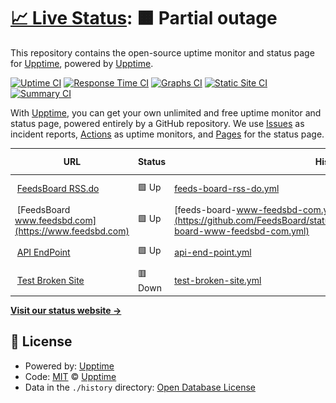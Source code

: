 # [📈 Live Status](https://upptime.github.io/upptime): <!--live status--> **🟧 Partial outage**

This repository contains the open-source uptime monitor and status page for [Upptime](https://upptime.js.org), powered by [Upptime](https://github.com/upptime/upptime).

[![Uptime CI](https://github.com/FeedsBoard/status_page/workflows/Uptime%20CI/badge.svg)](https://github.com/FeedsBoard/status_page/actions?query=workflow%3A%22Uptime+CI%22)
[![Response Time CI](https://github.com/FeedsBoard/status_page/workflows/Response%20Time%20CI/badge.svg)](https://github.com/FeedsBoard/status_page/actions?query=workflow%3A%22Response+Time+CI%22)
[![Graphs CI](https://github.com/FeedsBoard/status_page/workflows/Graphs%20CI/badge.svg)](https://github.com/FeedsBoard/status_page/actions?query=workflow%3A%22Graphs+CI%22)
[![Static Site CI](https://github.com/FeedsBoard/status_page/workflows/Static%20Site%20CI/badge.svg)](https://github.com/FeedsBoard/status_page/actions?query=workflow%3A%22Static+Site+CI%22)
[![Summary CI](https://github.com/FeedsBoard/status_page/workflows/Summary%20CI/badge.svg)](https://github.com/FeedsBoard/status_page/actions?query=workflow%3A%22Summary+CI%22)

With [Upptime](https://upptime.js.org), you can get your own unlimited and free uptime monitor and status page, powered entirely by a GitHub repository. We use [Issues](https://github.com/upptime/upptime/issues) as incident reports, [Actions](https://github.com/FeedsBoard/status_page/actions) as uptime monitors, and [Pages](https://upptime.github.io/upptime) for the status page.

<!--start: status pages-->
<!-- This summary is generated by Upptime (https://github.com/upptime/upptime) -->
<!-- Do not edit this manually, your changes will be overwritten -->
<!-- prettier-ignore -->
| URL | Status | History | Response Time | Uptime |
| --- | ------ | ------- | ------------- | ------ |
| <img alt="" src="https://icons.duckduckgo.com/ip3/rss.do.ico" height="13"> [FeedsBoard RSS.do](https://rss.do) | 🟩 Up | [feeds-board-rss-do.yml](https://github.com/FeedsBoard/status_page/commits/HEAD/history/feeds-board-rss-do.yml) | <details><summary><img alt="Response time graph" src="./graphs/feeds-board-rss-do/response-time-week.png" height="20"> 547ms</summary><br><a href="https://FeedsBoard.github.io/status_page/history/feeds-board-rss-do"><img alt="Response time 579" src="https://img.shields.io/endpoint?url=https%3A%2F%2Fraw.githubusercontent.com%2FFeedsBoard%2Fstatus_page%2FHEAD%2Fapi%2Ffeeds-board-rss-do%2Fresponse-time.json"></a><br><a href="https://FeedsBoard.github.io/status_page/history/feeds-board-rss-do"><img alt="24-hour response time 568" src="https://img.shields.io/endpoint?url=https%3A%2F%2Fraw.githubusercontent.com%2FFeedsBoard%2Fstatus_page%2FHEAD%2Fapi%2Ffeeds-board-rss-do%2Fresponse-time-day.json"></a><br><a href="https://FeedsBoard.github.io/status_page/history/feeds-board-rss-do"><img alt="7-day response time 547" src="https://img.shields.io/endpoint?url=https%3A%2F%2Fraw.githubusercontent.com%2FFeedsBoard%2Fstatus_page%2FHEAD%2Fapi%2Ffeeds-board-rss-do%2Fresponse-time-week.json"></a><br><a href="https://FeedsBoard.github.io/status_page/history/feeds-board-rss-do"><img alt="30-day response time 524" src="https://img.shields.io/endpoint?url=https%3A%2F%2Fraw.githubusercontent.com%2FFeedsBoard%2Fstatus_page%2FHEAD%2Fapi%2Ffeeds-board-rss-do%2Fresponse-time-month.json"></a><br><a href="https://FeedsBoard.github.io/status_page/history/feeds-board-rss-do"><img alt="1-year response time 579" src="https://img.shields.io/endpoint?url=https%3A%2F%2Fraw.githubusercontent.com%2FFeedsBoard%2Fstatus_page%2FHEAD%2Fapi%2Ffeeds-board-rss-do%2Fresponse-time-year.json"></a></details> | <details><summary><a href="https://FeedsBoard.github.io/status_page/history/feeds-board-rss-do">100.00%</a></summary><a href="https://FeedsBoard.github.io/status_page/history/feeds-board-rss-do"><img alt="All-time uptime 99.95%" src="https://img.shields.io/endpoint?url=https%3A%2F%2Fraw.githubusercontent.com%2FFeedsBoard%2Fstatus_page%2FHEAD%2Fapi%2Ffeeds-board-rss-do%2Fuptime.json"></a><br><a href="https://FeedsBoard.github.io/status_page/history/feeds-board-rss-do"><img alt="24-hour uptime 100.00%" src="https://img.shields.io/endpoint?url=https%3A%2F%2Fraw.githubusercontent.com%2FFeedsBoard%2Fstatus_page%2FHEAD%2Fapi%2Ffeeds-board-rss-do%2Fuptime-day.json"></a><br><a href="https://FeedsBoard.github.io/status_page/history/feeds-board-rss-do"><img alt="7-day uptime 100.00%" src="https://img.shields.io/endpoint?url=https%3A%2F%2Fraw.githubusercontent.com%2FFeedsBoard%2Fstatus_page%2FHEAD%2Fapi%2Ffeeds-board-rss-do%2Fuptime-week.json"></a><br><a href="https://FeedsBoard.github.io/status_page/history/feeds-board-rss-do"><img alt="30-day uptime 100.00%" src="https://img.shields.io/endpoint?url=https%3A%2F%2Fraw.githubusercontent.com%2FFeedsBoard%2Fstatus_page%2FHEAD%2Fapi%2Ffeeds-board-rss-do%2Fuptime-month.json"></a><br><a href="https://FeedsBoard.github.io/status_page/history/feeds-board-rss-do"><img alt="1-year uptime 99.95%" src="https://img.shields.io/endpoint?url=https%3A%2F%2Fraw.githubusercontent.com%2FFeedsBoard%2Fstatus_page%2FHEAD%2Fapi%2Ffeeds-board-rss-do%2Fuptime-year.json"></a></details>
| <img alt="" src="https://icons.duckduckgo.com/ip3/www.feedsbd.com.ico" height="13"> [FeedsBoard www.feedsbd.com](https://www.feedsbd.com) | 🟩 Up | [feeds-board-www-feedsbd-com.yml](https://github.com/FeedsBoard/status_page/commits/HEAD/history/feeds-board-www-feedsbd-com.yml) | <details><summary><img alt="Response time graph" src="./graphs/feeds-board-www-feedsbd-com/response-time-week.png" height="20"> 506ms</summary><br><a href="https://FeedsBoard.github.io/status_page/history/feeds-board-www-feedsbd-com"><img alt="Response time 490" src="https://img.shields.io/endpoint?url=https%3A%2F%2Fraw.githubusercontent.com%2FFeedsBoard%2Fstatus_page%2FHEAD%2Fapi%2Ffeeds-board-www-feedsbd-com%2Fresponse-time.json"></a><br><a href="https://FeedsBoard.github.io/status_page/history/feeds-board-www-feedsbd-com"><img alt="24-hour response time 504" src="https://img.shields.io/endpoint?url=https%3A%2F%2Fraw.githubusercontent.com%2FFeedsBoard%2Fstatus_page%2FHEAD%2Fapi%2Ffeeds-board-www-feedsbd-com%2Fresponse-time-day.json"></a><br><a href="https://FeedsBoard.github.io/status_page/history/feeds-board-www-feedsbd-com"><img alt="7-day response time 506" src="https://img.shields.io/endpoint?url=https%3A%2F%2Fraw.githubusercontent.com%2FFeedsBoard%2Fstatus_page%2FHEAD%2Fapi%2Ffeeds-board-www-feedsbd-com%2Fresponse-time-week.json"></a><br><a href="https://FeedsBoard.github.io/status_page/history/feeds-board-www-feedsbd-com"><img alt="30-day response time 484" src="https://img.shields.io/endpoint?url=https%3A%2F%2Fraw.githubusercontent.com%2FFeedsBoard%2Fstatus_page%2FHEAD%2Fapi%2Ffeeds-board-www-feedsbd-com%2Fresponse-time-month.json"></a><br><a href="https://FeedsBoard.github.io/status_page/history/feeds-board-www-feedsbd-com"><img alt="1-year response time 490" src="https://img.shields.io/endpoint?url=https%3A%2F%2Fraw.githubusercontent.com%2FFeedsBoard%2Fstatus_page%2FHEAD%2Fapi%2Ffeeds-board-www-feedsbd-com%2Fresponse-time-year.json"></a></details> | <details><summary><a href="https://FeedsBoard.github.io/status_page/history/feeds-board-www-feedsbd-com">100.00%</a></summary><a href="https://FeedsBoard.github.io/status_page/history/feeds-board-www-feedsbd-com"><img alt="All-time uptime 99.95%" src="https://img.shields.io/endpoint?url=https%3A%2F%2Fraw.githubusercontent.com%2FFeedsBoard%2Fstatus_page%2FHEAD%2Fapi%2Ffeeds-board-www-feedsbd-com%2Fuptime.json"></a><br><a href="https://FeedsBoard.github.io/status_page/history/feeds-board-www-feedsbd-com"><img alt="24-hour uptime 100.00%" src="https://img.shields.io/endpoint?url=https%3A%2F%2Fraw.githubusercontent.com%2FFeedsBoard%2Fstatus_page%2FHEAD%2Fapi%2Ffeeds-board-www-feedsbd-com%2Fuptime-day.json"></a><br><a href="https://FeedsBoard.github.io/status_page/history/feeds-board-www-feedsbd-com"><img alt="7-day uptime 100.00%" src="https://img.shields.io/endpoint?url=https%3A%2F%2Fraw.githubusercontent.com%2FFeedsBoard%2Fstatus_page%2FHEAD%2Fapi%2Ffeeds-board-www-feedsbd-com%2Fuptime-week.json"></a><br><a href="https://FeedsBoard.github.io/status_page/history/feeds-board-www-feedsbd-com"><img alt="30-day uptime 100.00%" src="https://img.shields.io/endpoint?url=https%3A%2F%2Fraw.githubusercontent.com%2FFeedsBoard%2Fstatus_page%2FHEAD%2Fapi%2Ffeeds-board-www-feedsbd-com%2Fuptime-month.json"></a><br><a href="https://FeedsBoard.github.io/status_page/history/feeds-board-www-feedsbd-com"><img alt="1-year uptime 99.95%" src="https://img.shields.io/endpoint?url=https%3A%2F%2Fraw.githubusercontent.com%2FFeedsBoard%2Fstatus_page%2FHEAD%2Fapi%2Ffeeds-board-www-feedsbd-com%2Fuptime-year.json"></a></details>
| <img alt="" src="https://icons.duckduckgo.com/ip3/rss.do.ico" height="13"> [API EndPoint](https://rss.do/api/v1/hello) | 🟩 Up | [api-end-point.yml](https://github.com/FeedsBoard/status_page/commits/HEAD/history/api-end-point.yml) | <details><summary><img alt="Response time graph" src="./graphs/api-end-point/response-time-week.png" height="20"> 11176ms</summary><br><a href="https://FeedsBoard.github.io/status_page/history/api-end-point"><img alt="Response time 1440" src="https://img.shields.io/endpoint?url=https%3A%2F%2Fraw.githubusercontent.com%2FFeedsBoard%2Fstatus_page%2FHEAD%2Fapi%2Fapi-end-point%2Fresponse-time.json"></a><br><a href="https://FeedsBoard.github.io/status_page/history/api-end-point"><img alt="24-hour response time 3714" src="https://img.shields.io/endpoint?url=https%3A%2F%2Fraw.githubusercontent.com%2FFeedsBoard%2Fstatus_page%2FHEAD%2Fapi%2Fapi-end-point%2Fresponse-time-day.json"></a><br><a href="https://FeedsBoard.github.io/status_page/history/api-end-point"><img alt="7-day response time 11176" src="https://img.shields.io/endpoint?url=https%3A%2F%2Fraw.githubusercontent.com%2FFeedsBoard%2Fstatus_page%2FHEAD%2Fapi%2Fapi-end-point%2Fresponse-time-week.json"></a><br><a href="https://FeedsBoard.github.io/status_page/history/api-end-point"><img alt="30-day response time 7029" src="https://img.shields.io/endpoint?url=https%3A%2F%2Fraw.githubusercontent.com%2FFeedsBoard%2Fstatus_page%2FHEAD%2Fapi%2Fapi-end-point%2Fresponse-time-month.json"></a><br><a href="https://FeedsBoard.github.io/status_page/history/api-end-point"><img alt="1-year response time 1440" src="https://img.shields.io/endpoint?url=https%3A%2F%2Fraw.githubusercontent.com%2FFeedsBoard%2Fstatus_page%2FHEAD%2Fapi%2Fapi-end-point%2Fresponse-time-year.json"></a></details> | <details><summary><a href="https://FeedsBoard.github.io/status_page/history/api-end-point">100.00%</a></summary><a href="https://FeedsBoard.github.io/status_page/history/api-end-point"><img alt="All-time uptime 99.95%" src="https://img.shields.io/endpoint?url=https%3A%2F%2Fraw.githubusercontent.com%2FFeedsBoard%2Fstatus_page%2FHEAD%2Fapi%2Fapi-end-point%2Fuptime.json"></a><br><a href="https://FeedsBoard.github.io/status_page/history/api-end-point"><img alt="24-hour uptime 100.00%" src="https://img.shields.io/endpoint?url=https%3A%2F%2Fraw.githubusercontent.com%2FFeedsBoard%2Fstatus_page%2FHEAD%2Fapi%2Fapi-end-point%2Fuptime-day.json"></a><br><a href="https://FeedsBoard.github.io/status_page/history/api-end-point"><img alt="7-day uptime 100.00%" src="https://img.shields.io/endpoint?url=https%3A%2F%2Fraw.githubusercontent.com%2FFeedsBoard%2Fstatus_page%2FHEAD%2Fapi%2Fapi-end-point%2Fuptime-week.json"></a><br><a href="https://FeedsBoard.github.io/status_page/history/api-end-point"><img alt="30-day uptime 100.00%" src="https://img.shields.io/endpoint?url=https%3A%2F%2Fraw.githubusercontent.com%2FFeedsBoard%2Fstatus_page%2FHEAD%2Fapi%2Fapi-end-point%2Fuptime-month.json"></a><br><a href="https://FeedsBoard.github.io/status_page/history/api-end-point"><img alt="1-year uptime 99.95%" src="https://img.shields.io/endpoint?url=https%3A%2F%2Fraw.githubusercontent.com%2FFeedsBoard%2Fstatus_page%2FHEAD%2Fapi%2Fapi-end-point%2Fuptime-year.json"></a></details>
| <img alt="" src="https://icons.duckduckgo.com/ip3/thissitedoesnotexist.koj.co.ico" height="13"> [Test Broken Site](https://thissitedoesnotexist.koj.co) | 🟥 Down | [test-broken-site.yml](https://github.com/FeedsBoard/status_page/commits/HEAD/history/test-broken-site.yml) | <details><summary><img alt="Response time graph" src="./graphs/test-broken-site/response-time-week.png" height="20"> 0ms</summary><br><a href="https://FeedsBoard.github.io/status_page/history/test-broken-site"><img alt="Response time 0" src="https://img.shields.io/endpoint?url=https%3A%2F%2Fraw.githubusercontent.com%2FFeedsBoard%2Fstatus_page%2FHEAD%2Fapi%2Ftest-broken-site%2Fresponse-time.json"></a><br><a href="https://FeedsBoard.github.io/status_page/history/test-broken-site"><img alt="24-hour response time 0" src="https://img.shields.io/endpoint?url=https%3A%2F%2Fraw.githubusercontent.com%2FFeedsBoard%2Fstatus_page%2FHEAD%2Fapi%2Ftest-broken-site%2Fresponse-time-day.json"></a><br><a href="https://FeedsBoard.github.io/status_page/history/test-broken-site"><img alt="7-day response time 0" src="https://img.shields.io/endpoint?url=https%3A%2F%2Fraw.githubusercontent.com%2FFeedsBoard%2Fstatus_page%2FHEAD%2Fapi%2Ftest-broken-site%2Fresponse-time-week.json"></a><br><a href="https://FeedsBoard.github.io/status_page/history/test-broken-site"><img alt="30-day response time 0" src="https://img.shields.io/endpoint?url=https%3A%2F%2Fraw.githubusercontent.com%2FFeedsBoard%2Fstatus_page%2FHEAD%2Fapi%2Ftest-broken-site%2Fresponse-time-month.json"></a><br><a href="https://FeedsBoard.github.io/status_page/history/test-broken-site"><img alt="1-year response time 0" src="https://img.shields.io/endpoint?url=https%3A%2F%2Fraw.githubusercontent.com%2FFeedsBoard%2Fstatus_page%2FHEAD%2Fapi%2Ftest-broken-site%2Fresponse-time-year.json"></a></details> | <details><summary><a href="https://FeedsBoard.github.io/status_page/history/test-broken-site">100.00%</a></summary><a href="https://FeedsBoard.github.io/status_page/history/test-broken-site"><img alt="All-time uptime 100.00%" src="https://img.shields.io/endpoint?url=https%3A%2F%2Fraw.githubusercontent.com%2FFeedsBoard%2Fstatus_page%2FHEAD%2Fapi%2Ftest-broken-site%2Fuptime.json"></a><br><a href="https://FeedsBoard.github.io/status_page/history/test-broken-site"><img alt="24-hour uptime 100.00%" src="https://img.shields.io/endpoint?url=https%3A%2F%2Fraw.githubusercontent.com%2FFeedsBoard%2Fstatus_page%2FHEAD%2Fapi%2Ftest-broken-site%2Fuptime-day.json"></a><br><a href="https://FeedsBoard.github.io/status_page/history/test-broken-site"><img alt="7-day uptime 100.00%" src="https://img.shields.io/endpoint?url=https%3A%2F%2Fraw.githubusercontent.com%2FFeedsBoard%2Fstatus_page%2FHEAD%2Fapi%2Ftest-broken-site%2Fuptime-week.json"></a><br><a href="https://FeedsBoard.github.io/status_page/history/test-broken-site"><img alt="30-day uptime 100.00%" src="https://img.shields.io/endpoint?url=https%3A%2F%2Fraw.githubusercontent.com%2FFeedsBoard%2Fstatus_page%2FHEAD%2Fapi%2Ftest-broken-site%2Fuptime-month.json"></a><br><a href="https://FeedsBoard.github.io/status_page/history/test-broken-site"><img alt="1-year uptime 100.00%" src="https://img.shields.io/endpoint?url=https%3A%2F%2Fraw.githubusercontent.com%2FFeedsBoard%2Fstatus_page%2FHEAD%2Fapi%2Ftest-broken-site%2Fuptime-year.json"></a></details>

<!--end: status pages-->

[**Visit our status website →**](https://upptime.github.io/upptime)

## 📄 License

- Powered by: [Upptime](https://github.com/upptime/upptime)
- Code: [MIT](./LICENSE) © [Upptime](https://upptime.js.org)
- Data in the `./history` directory: [Open Database License](https://opendatacommons.org/licenses/odbl/1-0/)
